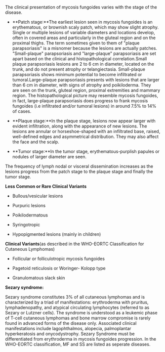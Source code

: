 The clinical presentation of mycosis fungoides varies with the stage of the disease.

- **Patch stage:**The earliest lesion seen in mycosis fungoides is an erythematous, or brownish scaly patch, which may show slight atrophy. Single or multiple lesions of variable diameters and locations develop, often in covered areas and particularly in the gluteal region and on the proximal thighs. The term sometimes given to them of "plaque parapsoriasis" is a misnomer because the lesions are actually patches. "Small-plaque" parapsoriasis and "large-plaque" parapsoriasis are set apart based on the clinical and histopathological correlation.Small plaque parapsoriasis lesions are 2 to 6 cm in diameter, located on the trunk, and do not present atrophy or telangiectasia. Small-plaque parapsoriasis shows minimum potential to become infiltrated or tumoral.Large-plaque parapsoriasis presents with lesions that are larger than 6 cm in diameter, with signs of atrophy and poikiloderma. They are seen on the trunk, gluteal region, proximal extremities and mammary region. The histopathological picture may resemble mycosis fungoides, in fact, large-plaque parapsoriasis does progress to frank mycosis fungoides (i.e infiltrated and/or tumoral lesions) in around 7.5% to 14% of cases.

- **Plaque stage:**In the plaque stage, lesions now appear larger with evident infiltration, along with the appearance of new lesions. The lesions are annular or horseshoe-shaped with an infiltrated base, raised, well-defined edges and asymmetrical distribution. They may also affect the face and the scalp.

- **Tumor stage:**In the tumor stage, erythematous-purplish papules or nodules of larger diameter are seen.

The frequency of lymph nodal or visceral dissemination increases as the lesions progress from the patch stage to the plaque stage and finally the tumor stage.

**Less Common or Rare Clinical Variants**

- Bullous/vesicular lesions

- Purpuric lesions

- Poikilodermatous

- Syringotropic

- Hypopigmented lesions (mainly in children)

**Clinical Variants**(as described in the WHO-EORTC Classification for Cutaneous Lymphomas)

- Follicular or folliculotropic mycosis fungoides

- Pagetoid reticulosis or Woringer- Kolopp type

- Granulomatous slack skin

**Sezary syndrome:**

Sezary syndrome constitutes 3% of all cutaneous lymphomas and is characterized by a triad of manifestations: erythroderma with pruritus, lymphadenopathy, and atypical circulating lymphocytes (referred to as Sezary or Lutzner cells). The syndrome is understood as a leukemic phase of T-cell cutaneous lymphomas and bone marrow compromise is rarely found in advanced forms of the disease only. Associated clinical manifestations include lagophthalmos, alopecia, palmoplantar hyperkeratosis and onycodystrophy. Sezary Syndrome must be differentiated from erythroderma in mycosis fungoides progression. In the WHO-EORTC classification, MF and SS are listed as seperate diseases.